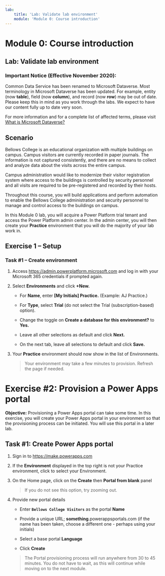 ```yaml
---
lab:
    title: 'Lab: Validate lab environment'
    module: 'Module 0: Course introduction'
---
```


Module 0: Course introduction
=================================

## Lab: Validate lab environment

### Important Notice (Effective November 2020):
Common Data Service has been renamed to Microsoft Dataverse. Most terminology in Microsoft Dataverse has been updated. For example, entity (now **table**), field (now **column**), and record (now **row**) may be out of date. Please keep this in mind as you work through the labs. We expect to have our content fully up to date very soon. 

For more information and for a complete list of affected terms, please visit [What is Microsoft Dataverse?](https://docs.microsoft.com/en-us/powerapps/maker/common-data-service/data-platform-intro#terminology-updates)

Scenario
--------

Bellows College is an educational organization with multiple buildings on campus. Campus visitors are currently recorded in paper journals. The information is not captured consistently, and there are no means to collect and analyze data about the visits across the entire campus.

Campus administration would like to modernize their visitor registration system where access to the buildings is controlled by security personnel and all visits are required to be pre-registered and recorded by their hosts.

Throughout this course, you will build applications and perform automation to enable the Bellows College administration and security personnel to manage and control access to the buildings on campus.

In this Module 0 lab, you will acquire a Power Platform trial tenant and access the Power Platform admin center. In the admin center, you will then create your **Practice** environment that you will do the majority of your lab work in.

## Exercise 1 – Setup

### Task \#1 – Create environment

1.  Access <https://admin.powerplatform.microsoft.com> and log in with your Microsoft 365 credentials if prompted again.

2. Select **Environments** and click **+New.**

    - For **Name**, enter **[My Initials] Practice.** (Example: AJ Practice.)
    
    - For **Type**, select **Trial** (do not select the Trial (subscription-based) option).
    
    - Change the toggle on **Create a database for this environment?** to **Yes.**
    
    - Leave all other selections as default and click **Next.**
    
    - On the next tab, leave all selections to default and click **Save.**

3. Your **Practice** environment should now show in the list of Environments. 

    > Your environment may take a few minutes to provision. Refresh the page if needed.

# Exercise \#2: Provision a Power Apps portal

**Objective:** Provisioning a Power Apps portal can take some time. In this exercise, you will create your Power Apps portal in your environment so that the provisioning process can be initiated. You will use this portal in a later lab.

## Task \#1: Create Power Apps portal

1.  Sign in to <https://make.powerapps.com>

2.  If the **Environment** displayed in the top right is not your Practice environment, click to select your Environment.

3.  On the Home page, click on the **Create** then **Portal from blank** panel

    > If you do not see this option, try zooming out.

4.  Provide new portal details

    -   Enter **```Bellows College Visitors```** as the portal **Name**

    -   Provide a unique URL; **something**.powerappsportals.com (if the name has been taken, choose a different one - perhaps using your initials)

    -   Select a base portal **Language**

    -   Click **Create**

    > The Portal provisioning process will run anywhere from 30 to 45 minutes. You do not have to wait, as this will continue while moving on to the next module.
